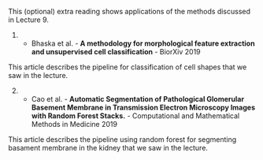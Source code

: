 This (optional) extra reading shows applications of the methods discussed in Lecture 9.

1. - Bhaska et al. - **A methodology for morphological feature extraction and unsupervised cell classification** - BiorXiv 2019

This article describes the pipeline for classification of cell shapes that we saw in the lecture.

2.  - Cao et al. - **Automatic Segmentation of Pathological Glomerular Basement Membrane in Transmission Electron Microscopy Images with Random Forest Stacks.** - Computational and Mathematical Methods in Medicine 2019

This article describes the pipeline using random forest for segmenting basament membrane in the kidney that we saw in the lecture.